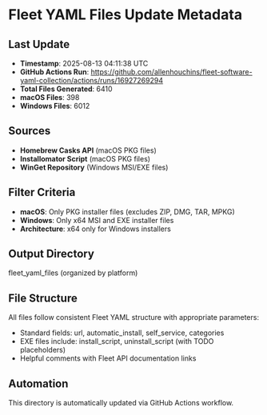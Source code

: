 # Fleet YAML Files Update Metadata

## Last Update
- **Timestamp**: 2025-08-13 04:11:38 UTC
- **GitHub Actions Run**: https://github.com/allenhouchins/fleet-software-yaml-collection/actions/runs/16927269294
- **Total Files Generated**: 6410
- **macOS Files**: 398
- **Windows Files**: 6012

## Sources
- **Homebrew Casks API** (macOS PKG files)
- **Installomator Script** (macOS PKG files)
- **WinGet Repository** (Windows MSI/EXE files)

## Filter Criteria
- **macOS**: Only PKG installer files (excludes ZIP, DMG, TAR, MPKG)
- **Windows**: Only x64 MSI and EXE installer files
- **Architecture**: x64 only for Windows installers

## Output Directory
fleet_yaml_files (organized by platform)

## File Structure
All files follow consistent Fleet YAML structure with appropriate parameters:
- Standard fields: url, automatic_install, self_service, categories
- EXE files include: install_script, uninstall_script (with TODO placeholders)
- Helpful comments with Fleet API documentation links

## Automation
This directory is automatically updated via GitHub Actions workflow.
